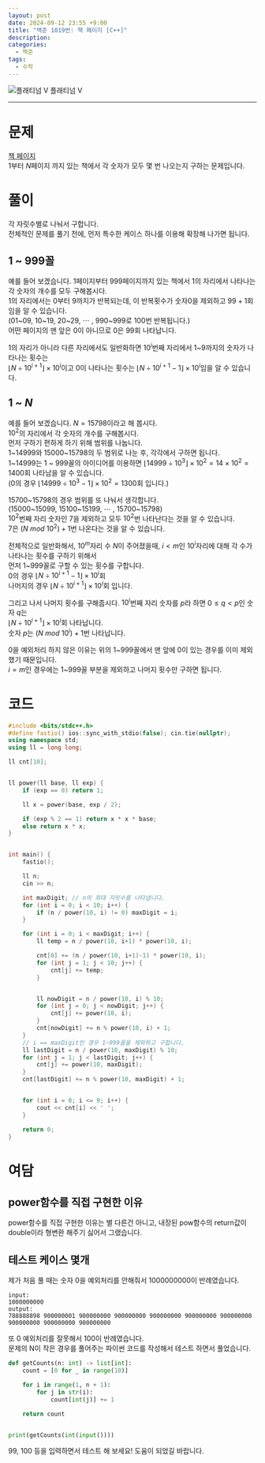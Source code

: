 ```yaml
---
layout: post
date: 2024-09-12 23:55 +9:00
title: "백준 1019번: 책 페이지 [C++]"
description:
categories:
  - 백준
tags:
  - 수학
---
```


<div class="difficulty">
  <img class="solvedac-tier" src="https://d2gd6pc034wcta.cloudfront.net/tier/16.svg" alt="플래티넘 V">
  <span class="platinum">플래티넘 V</span>
</div>

---

# 문제

[책 페이지](https://www.acmicpc.net/problem/1019) \
1부터 $N$페이지 까지 있는 책에서 각 숫자가 모두 몇 번 나오는지 구하는 문제입니다.

# 풀이

각 자릿수별로 나눠서 구합니다. \
전체적인 문제를 풀기 전에, 먼저 특수한 케이스 하나를 이용해 확장해 나가면 됩니다.

## 1 ~ 999꼴

예를 들어 보겠습니다. $1$페이지부터 $999$페이지까지 있는 책에서 1의 자리에서 나타나는 각 숫자의 개수를 모두 구해봅시다. \
1의 자리에서는 0부터 9까지가 반복되는데, 이 반복횟수가 숫자0을 제외하고 $99+1$회임을 알 수 있습니다. \
(01~09, 10~19, 20~29, ⋯ , 990~999로 100번 반복됩니다.) \
어떤 페이지의 맨 앞은 0이 아니므로 0은 $99$회 나타납니다.

1의 자리가 아니라 다른 자리에서도 일반화하면 $10^i$번째 자리에서 1~9까지의 숫자가 나타나는 횟수는 \
$\lfloor N \div 10^{i+1} \rfloor \times 10^i$이고
0이 나타나는 횟수는
$\lfloor N \div 10^{i+1} - 1 \rfloor \times 10^i$임을 알 수 있습니다.

## 1 ~ $N$

예를 들어 보겠습니다. $N = 15798$이라고 해 봅시다. \
$10^2$의 자리에서 각 숫자의 개수를 구해봅시다. \
먼저 구하기 편하게 하기 위해 범위를 나눕니다. \
1~14999와 15000~15798의 두 범위로 나눈 후, 각각에서 구하면 됩니다. \
1~14999는 1 ~ 999꼴의 아이디어를 이용하면 $\lfloor 14999 \div 10^3 \rfloor \times 10^2 = 14 \times 10^2 = 1400$회 나타남을 알 수 있습니다. \
(0의 경우 $\lfloor 14999 \div 10^3 - 1 \rfloor \times 10^2 = 1300$회 입니다.)

15700~15798의 경우 범위를 또 나눠서 생각합니다. \
(15000~15099, 15100~15199, ⋯ , 15700~15798) \
$10^2$번째 자리 숫자인 7을 제외하고 모두 $10^2$번 나타난다는 것을 알 수 있습니다. \
7은 $(N\ mod\ 10^2) + 1$번 나온다는 것을 알 수 있습니다.

전체적으로 일반화해서, $10^m$자리 수 $N$이 주어졌을때, $i < m$인 $10^i$자리에 대해 각 수가 나타나는 횟수를 구하기 위해서 \
먼저 1~999꼴로 구할 수 있는 횟수를 구합니다. \
$0$의 경우 $\lfloor N \div 10^{i+1} - 1 \rfloor \times 10^i$회 \
나머지의 경우 $\lfloor N \div 10^{i+1} \rfloor \times 10^i$회 입니다.

그리고 나서 나머지 횟수를 구해줍시다. $10^i$번째 자리 숫자를 $p$라 하면 $0 \leq q < p$인 숫자 $q$는 \
$\lfloor N \div 10^{i+1} \rfloor \times 10^i$회 나타납니다. \
숫자 $p$는 $(N\ mod\ 10^i) + 1$번 나타납니다.

0을 예외처리 하지 않은 이유는 위의 1~999꼴에서 맨 앞에 0이 있는 경우를 이미 제외했기 때문입니다. \
$i = m$인 경우에는 1~999꼴 부분을 제외하고 나머지 횟수만 구하면 됩니다.

# 코드

```cpp
#include <bits/stdc++.h>
#define fastio() ios::sync_with_stdio(false); cin.tie(nullptr);
using namespace std;
using ll = long long;

ll cnt[10];


ll power(ll base, ll exp) {
    if (exp == 0) return 1;

    ll x = power(base, exp / 2);

    if (exp % 2 == 1) return x * x * base;
    else return x * x;
}


int main() {
    fastio();

    ll n;
    cin >> n;

    int maxDigit; // n의 최대 자릿수를 나타냅니다.
    for (int i = 0; i < 10; i++) {
        if (n / power(10, i) != 0) maxDigit = i;
    }

    for (int i = 0; i < maxDigit; i++) {
        ll temp = n / power(10, i+1) * power(10, i);

        cnt[0] += (n / power(10, i+1)-1) * power(10, i);
        for (int j = 1; j < 10; j++) {
            cnt[j] += temp;
        }


        ll nowDigit = n / power(10, i) % 10;
        for (int j = 0; j < nowDigit; j++) {
            cnt[j] += power(10, i);
        }
        cnt[nowDigit] += n % power(10, i) + 1;
    }
    // i == maxDigit인 경우 1~999꼴을 제외하고 구합니다.
    ll lastDigit = n / power(10, maxDigit) % 10;
    for (int j = 1; j < lastDigit; j++) {
        cnt[j] += power(10, maxDigit);
    }
    cnt[lastDigit] += n % power(10, maxDigit) + 1;


    for (int i = 0; i <= 9; i++) {
        cout << cnt[i] << ' ';
    }

    return 0;
}
```

# 여담

## power함수를 직접 구현한 이유

power함수를 직접 구현한 이유는 별 다른건 아니고, 내장된 pow함수의 return값이 double이라 형변환 해주기 싫어서 그랬습니다.

## 테스트 케이스 몇개

제가 처음 풀 때는 숫자 0을 예외처리를 안해줘서 1000000000이 반례였습니다.

```
input:
1000000000
output:
788888898 900000001 900000000 900000000 900000000 900000000 900000000 900000000 900000000 900000000
```

또 0 예외처리를 잘못해서 100이 반례였습니다. \
문제의 N이 작은 경우를 풀어주는 파이썬 코드를 작성해서 테스트 하면서 풀었습니다.

```py
def getCounts(n: int) -> list[int]:
    count = [0 for _ in range(10)]

    for i in range(1, n + 1):
        for j in str(i):
            count[int(j)] += 1

    return count


print(getCounts(int(input())))
```

99, 100 등을 입력하면서 테스트 해 보세요! 도움이 되었길 바랍니다.
